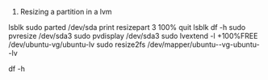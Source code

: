 1) Resizing a partition in a lvm


lsblk
sudo parted /dev/sda
   print
   resizepart 3
   100%
   quit
lsblk
df -h
sudo pvresize /dev/sda3
sudo pvdisplay /dev/sda3
sudo lvextend -l +100%FREE /dev/ubuntu-vg/ubuntu-lv
sudo resize2fs /dev/mapper/ubuntu--vg-ubuntu--lv

df -h

